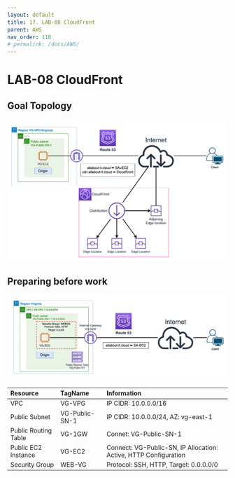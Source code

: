 ```yaml
---
layout: default
title: 17. LAB-08 CloudFront
parent: AWS
nav_order: 118
# permalink: /docs/AWS/
---
```

# LAB-08 CloudFront

## Goal Topology

![1](/docs/AWS/17.LAB08CloudFront/pics/1.png)

## Preparing before work

![2](/docs/AWS/17.LAB08CloudFront/pics/2.png)

| Resource     | TagName        | Information           |
|:-------------|:---------------|:----------------------|
| VPC          | VG-VPG         | IP CIDR: 10.0.0.0/16  |
| Public Subnet| VG-Public-SN-1 | IP CIDR: 10.0.0.0/24,  AZ: vg-east-1 |
| Public Routing Table  | VG-1GW | Connet: VG-Public-SN-1   |
| Public EC2 Instance | VG-EC2  | Connect: VG-Public-SN, IP Allocation: Active, HTTP Configuration | 
| Security Group | WEB-VG | Protocol: SSH, HTTP, Target: 0.0.0.0/0 |

